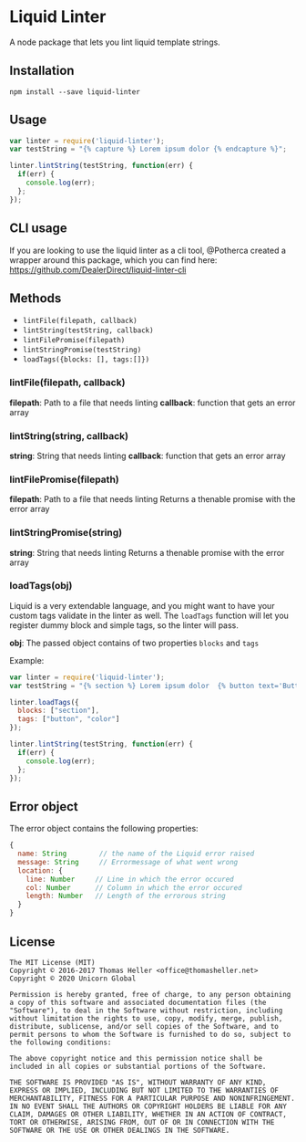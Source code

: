 # Liquid Linter

A node package that lets you lint liquid template strings.

## Installation

```
npm install --save liquid-linter
```

## Usage

```javascript
var linter = require('liquid-linter');
var testString = "{% capture %} Lorem ipsum dolor {% endcapture %}";

linter.lintString(testString, function(err) {
  if(err) {
    console.log(err);
  };
});
```

## CLI usage

If you are looking to use the liquid linter as a cli tool, @Potherca created a wrapper around this package, which you can find here: https://github.com/DealerDirect/liquid-linter-cli

## Methods

* `lintFile(filepath, callback)`
* `lintString(testString, callback)`
* `lintFilePromise(filepath)`
* `lintStringPromise(testString)`
* `loadTags({blocks: [], tags:[]})`

### lintFile(filepath, callback)

**filepath**: Path to a file that needs linting
**callback**: function that gets an error array

### lintString(string, callback)

**string**: String that needs linting
**callback**: function that gets an error array

### lintFilePromise(filepath)

**filepath**: Path to a file that needs linting
Returns a thenable promise with the error array

### lintStringPromise(string)

**string**: String that needs linting
Returns a thenable promise with the error array


### loadTags(obj)

Liquid is a very extendable language, and you might want to have your custom tags validate in the linter as well. The `loadTags` function will let you register dummy block and simple tags, so the linter will pass.

**obj**: The passed object contains of two properties `blocks` and `tags`

Example:

```javascript
var linter = require('liquid-linter');
var testString = "{% section %} Lorem ipsum dolor  {% button text='Buttontext' %} {% endsection %}";

linter.loadTags({
  blocks: ["section"],
  tags: ["button", "color"]
});

linter.lintString(testString, function(err) {
  if(err) {
    console.log(err);
  };
});
```


## Error object

The error object contains the following properties:
```javascript
{
  name: String        // the name of the Liquid error raised
  message: String     // Errormessage of what went wrong
  location: {
    line: Number     // Line in which the error occured
    col: Number      // Column in which the error occured
    length: Number   // Length of the errorous string
  }
}
```


## License
```
The MIT License (MIT)
Copyright © 2016-2017 Thomas Heller <office@thomasheller.net>
Copyright © 2020 Unicorn Global

Permission is hereby granted, free of charge, to any person obtaining a copy of this software and associated documentation files (the "Software"), to deal in the Software without restriction, including without limitation the rights to use, copy, modify, merge, publish, distribute, sublicense, and/or sell copies of the Software, and to permit persons to whom the Software is furnished to do so, subject to the following conditions:

The above copyright notice and this permission notice shall be included in all copies or substantial portions of the Software.

THE SOFTWARE IS PROVIDED "AS IS", WITHOUT WARRANTY OF ANY KIND, EXPRESS OR IMPLIED, INCLUDING BUT NOT LIMITED TO THE WARRANTIES OF MERCHANTABILITY, FITNESS FOR A PARTICULAR PURPOSE AND NONINFRINGEMENT. IN NO EVENT SHALL THE AUTHORS OR COPYRIGHT HOLDERS BE LIABLE FOR ANY CLAIM, DAMAGES OR OTHER LIABILITY, WHETHER IN AN ACTION OF CONTRACT, TORT OR OTHERWISE, ARISING FROM, OUT OF OR IN CONNECTION WITH THE SOFTWARE OR THE USE OR OTHER DEALINGS IN THE SOFTWARE.
```
